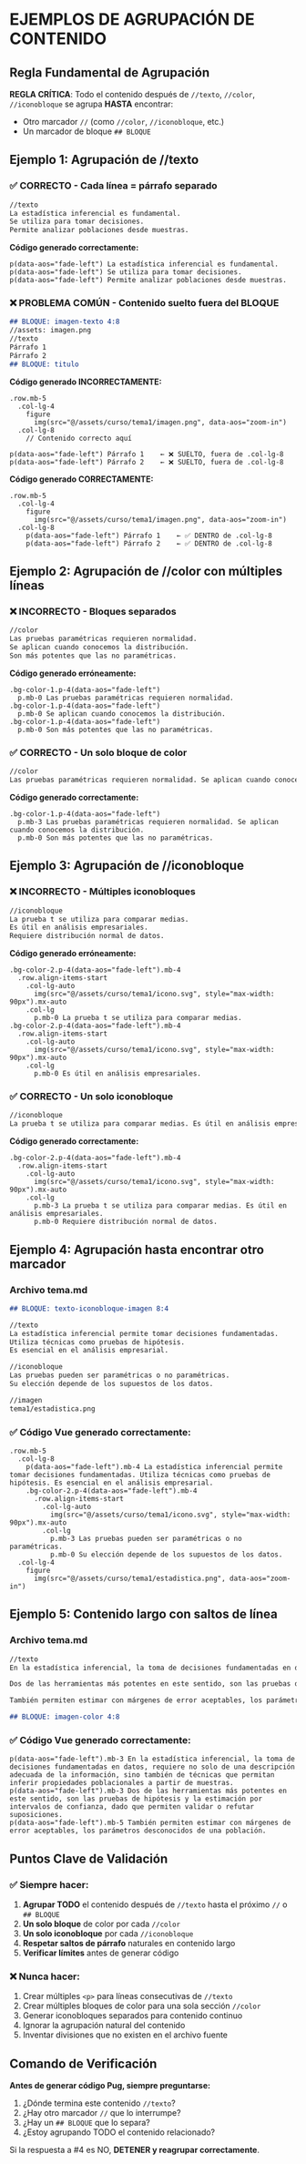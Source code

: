 # EJEMPLOS DE AGRUPACIÓN DE CONTENIDO

## Regla Fundamental de Agrupación

**REGLA CRÍTICA**: Todo el contenido después de `//texto`, `//color`, `//iconobloque` se agrupa **HASTA** encontrar:
- Otro marcador `//` (como `//color`, `//iconobloque`, etc.)
- Un marcador de bloque `## BLOQUE`

## Ejemplo 1: Agrupación de //texto

### ✅ CORRECTO - Cada línea = párrafo separado
```markdown
//texto
La estadística inferencial es fundamental.
Se utiliza para tomar decisiones.
Permite analizar poblaciones desde muestras.
```

**Código generado correctamente:**
```pug
p(data-aos="fade-left") La estadística inferencial es fundamental.
p(data-aos="fade-left") Se utiliza para tomar decisiones.  
p(data-aos="fade-left") Permite analizar poblaciones desde muestras.
```

### ❌ PROBLEMA COMÚN - Contenido suelto fuera del BLOQUE
```markdown
## BLOQUE: imagen-texto 4:8
//assets: imagen.png
//texto
Párrafo 1
Párrafo 2
## BLOQUE: titulo
```

**Código generado INCORRECTAMENTE:**
```pug
.row.mb-5
  .col-lg-4
    figure
      img(src="@/assets/curso/tema1/imagen.png", data-aos="zoom-in")
  .col-lg-8
    // Contenido correcto aquí

p(data-aos="fade-left") Párrafo 1    ← ❌ SUELTO, fuera de .col-lg-8
p(data-aos="fade-left") Párrafo 2    ← ❌ SUELTO, fuera de .col-lg-8
```

**Código generado CORRECTAMENTE:**
```pug
.row.mb-5
  .col-lg-4
    figure
      img(src="@/assets/curso/tema1/imagen.png", data-aos="zoom-in")
  .col-lg-8
    p(data-aos="fade-left") Párrafo 1    ← ✅ DENTRO de .col-lg-8
    p(data-aos="fade-left") Párrafo 2    ← ✅ DENTRO de .col-lg-8
```

## Ejemplo 2: Agrupación de //color con múltiples líneas

### ❌ INCORRECTO - Bloques separados
```markdown
//color
Las pruebas paramétricas requieren normalidad.
Se aplican cuando conocemos la distribución.
Son más potentes que las no paramétricas.
```

**Código generado erróneamente:**
```pug
.bg-color-1.p-4(data-aos="fade-left")
  p.mb-0 Las pruebas paramétricas requieren normalidad.
.bg-color-1.p-4(data-aos="fade-left")
  p.mb-0 Se aplican cuando conocemos la distribución.
.bg-color-1.p-4(data-aos="fade-left")
  p.mb-0 Son más potentes que las no paramétricas.
```

### ✅ CORRECTO - Un solo bloque de color
```markdown
//color
Las pruebas paramétricas requieren normalidad. Se aplican cuando conocemos la distribución. Son más potentes que las no paramétricas.
```

**Código generado correctamente:**
```pug
.bg-color-1.p-4(data-aos="fade-left")
  p.mb-3 Las pruebas paramétricas requieren normalidad. Se aplican cuando conocemos la distribución.
  p.mb-0 Son más potentes que las no paramétricas.
```

## Ejemplo 3: Agrupación de //iconobloque

### ❌ INCORRECTO - Múltiples iconobloques
```markdown
//iconobloque
La prueba t se utiliza para comparar medias.
Es útil en análisis empresariales.
Requiere distribución normal de datos.
```

**Código generado erróneamente:**
```pug
.bg-color-2.p-4(data-aos="fade-left").mb-4
  .row.align-items-start
    .col-lg-auto
      img(src="@/assets/curso/tema1/icono.svg", style="max-width: 90px").mx-auto
    .col-lg
      p.mb-0 La prueba t se utiliza para comparar medias.
.bg-color-2.p-4(data-aos="fade-left").mb-4
  .row.align-items-start
    .col-lg-auto
      img(src="@/assets/curso/tema1/icono.svg", style="max-width: 90px").mx-auto
    .col-lg
      p.mb-0 Es útil en análisis empresariales.
```

### ✅ CORRECTO - Un solo iconobloque
```markdown
//iconobloque
La prueba t se utiliza para comparar medias. Es útil en análisis empresariales. Requiere distribución normal de datos.
```

**Código generado correctamente:**
```pug
.bg-color-2.p-4(data-aos="fade-left").mb-4
  .row.align-items-start
    .col-lg-auto
      img(src="@/assets/curso/tema1/icono.svg", style="max-width: 90px").mx-auto
    .col-lg
      p.mb-3 La prueba t se utiliza para comparar medias. Es útil en análisis empresariales.
      p.mb-0 Requiere distribución normal de datos.
```

## Ejemplo 4: Agrupación hasta encontrar otro marcador

### Archivo tema.md
```markdown
## BLOQUE: texto-iconobloque-imagen 8:4

//texto
La estadística inferencial permite tomar decisiones fundamentadas.
Utiliza técnicas como pruebas de hipótesis.
Es esencial en el análisis empresarial.

//iconobloque
Las pruebas pueden ser paramétricas o no paramétricas.
Su elección depende de los supuestos de los datos.

//imagen
tema1/estadistica.png
```

### ✅ Código Vue generado correctamente:
```pug
.row.mb-5
  .col-lg-8
    p(data-aos="fade-left").mb-4 La estadística inferencial permite tomar decisiones fundamentadas. Utiliza técnicas como pruebas de hipótesis. Es esencial en el análisis empresarial.
    .bg-color-2.p-4(data-aos="fade-left").mb-4
      .row.align-items-start
        .col-lg-auto
          img(src="@/assets/curso/tema1/icono.svg", style="max-width: 90px").mx-auto
        .col-lg
          p.mb-3 Las pruebas pueden ser paramétricas o no paramétricas.
          p.mb-0 Su elección depende de los supuestos de los datos.
  .col-lg-4
    figure
      img(src="@/assets/curso/tema1/estadistica.png", data-aos="zoom-in")
```

## Ejemplo 5: Contenido largo con saltos de línea

### Archivo tema.md
```markdown
//texto
En la estadística inferencial, la toma de decisiones fundamentadas en datos, requiere no solo de una descripción adecuada de la información, sino también de técnicas que permitan inferir propiedades poblacionales a partir de muestras.

Dos de las herramientas más potentes en este sentido, son las pruebas de hipótesis y la estimación por intervalos de confianza, dado que permiten validar o refutar suposiciones.

También permiten estimar con márgenes de error aceptables, los parámetros desconocidos de una población.

## BLOQUE: imagen-color 4:8
```

### ✅ Código Vue generado correctamente:
```pug
p(data-aos="fade-left").mb-3 En la estadística inferencial, la toma de decisiones fundamentadas en datos, requiere no solo de una descripción adecuada de la información, sino también de técnicas que permitan inferir propiedades poblacionales a partir de muestras.
p(data-aos="fade-left").mb-3 Dos de las herramientas más potentes en este sentido, son las pruebas de hipótesis y la estimación por intervalos de confianza, dado que permiten validar o refutar suposiciones.
p(data-aos="fade-left").mb-5 También permiten estimar con márgenes de error aceptables, los parámetros desconocidos de una población.
```

## Puntos Clave de Validación

### ✅ Siempre hacer:
1. **Agrupar TODO** el contenido después de `//texto` hasta el próximo `//` o `## BLOQUE`
2. **Un solo bloque** de color por cada `//color`
3. **Un solo iconobloque** por cada `//iconobloque`
4. **Respetar saltos de párrafo** naturales en contenido largo
5. **Verificar límites** antes de generar código

### ❌ Nunca hacer:
1. Crear múltiples `<p>` para líneas consecutivas de `//texto`
2. Crear múltiples bloques de color para una sola sección `//color`
3. Generar iconobloques separados para contenido continuo
4. Ignorar la agrupación natural del contenido
5. Inventar divisiones que no existen en el archivo fuente

## Comando de Verificación

**Antes de generar código Pug, siempre preguntarse:**
1. ¿Dónde termina este contenido `//texto`?
2. ¿Hay otro marcador `//` que lo interrumpe?
3. ¿Hay un `## BLOQUE` que lo separa?
4. ¿Estoy agrupando TODO el contenido relacionado?

Si la respuesta a #4 es NO, **DETENER y reagrupar correctamente**.